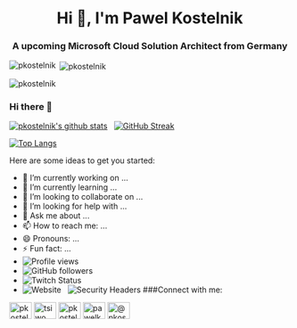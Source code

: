 <h1 align="center">Hi 👋, I'm Pawel Kostelnik</h1>
<h3 align="center">A upcoming Microsoft Cloud Solution Architect from Germany</h3>

<p><img align="left" src="https://github-readme-stats.vercel.app/api/top-langs?username=pkostelnik&show_icons=true&locale=en&layout=compact" alt="pkostelnik" /></p>

<p>&nbsp;<img align="center" src="https://github-readme-stats.vercel.app/api?username=pkostelnik&show_icons=true&locale=en" alt="pkostelnik" /></p>

<p><img align="center" src="https://github-readme-streak-stats.herokuapp.com/?user=pkostelnik&" alt="pkostelnik" /></p>


### Hi there 👋

[![pkostelnik's github stats](https://github-readme-stats.vercel.app/api?username=pkostelnik&theme=chartreuse-dark&show_icons=true)](https://github.com/anuraghazra/github-readme-stats) &nbsp; [![GitHub Streak](https://streak-stats.demolab.com?user=pkostelnik&theme=chartreuse-dark)](https://git.io/streak-stats)

 [![Top Langs](https://github-readme-stats.vercel.app/api/top-langs/?username=pkostelnik&theme=chartreuse-dark&show_icons=true)](https://github.com/anuraghazra/github-readme-stats)

Here are some ideas to get you started:

- 🔭 I’m currently working on ...
- 🌱 I’m currently learning ...
- 👯 I’m looking to collaborate on ...
- 🤔 I’m looking for help with ...
- 💬 Ask me about ...
- 📫 How to reach me: ...
- 😄 Pronouns: ...
- ⚡ Fun fact: ...
- ![Profile views](https://gpvc.arturio.dev/pkostelnik)
- ![GitHub followers](https://img.shields.io/github/followers/pkostelnik?style=plastic)
- ![Twitch Status](https://img.shields.io/twitch/status/sulvain?style=plastic)
- ![Website](https://img.shields.io/website?down_color=red&down_message=offline&style=plastic&up_color=green&up_message=online&url=https%3A%2F%2Fsnat.tech) &nbsp; ![Security Headers](https://img.shields.io/security-headers?style=plastic&url=https%3A%2F%2Fsnat.tech)
###Connect with me:
<p align="left">
<a href="https://dev.to/pkostelnik" target="blank"><img align="center" src="https://raw.githubusercontent.com/rahuldkjain/github-profile-readme-generator/master/src/images/icons/Social/devto.svg" alt="pkostelnik" height="30" width="40" /></a>
<a href="https://twitter.com/tsiwo" target="blank"><img align="center" src="https://raw.githubusercontent.com/rahuldkjain/github-profile-readme-generator/master/src/images/icons/Social/twitter.svg" alt="tsiwo" height="30" width="40" /></a>
<a href="https://linkedin.com/in/pkostelnik" target="blank"><img align="center" src="https://raw.githubusercontent.com/rahuldkjain/github-profile-readme-generator/master/src/images/icons/Social/linked-in-alt.svg" alt="pkostelnik" height="30" width="40" /></a>
<a href="https://fb.com/pawelkostelnik" target="blank"><img align="center" src="https://raw.githubusercontent.com/rahuldkjain/github-profile-readme-generator/master/src/images/icons/Social/facebook.svg" alt="pawelkostelnik" height="30" width="40" /></a>
<a href="https://medium.com/@pkostelnik" target="blank"><img align="center" src="https://raw.githubusercontent.com/rahuldkjain/github-profile-readme-generator/master/src/images/icons/Social/medium.svg" alt="@pkostelnik" height="30" width="40" /></a>
</p>
